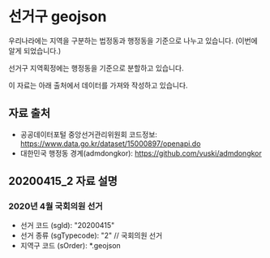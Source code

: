 선거구 geojson
============

우리나라에는 지역을 구분하는 법정동과 행정동을 기준으로 나누고 있습니다. (이번에 알게 되었습니다.)

선거구 지역획정에는 행정동을 기준으로 분할하고 있습니다.

이 자료는 아래 출처에서 데이터를 가져와 작성하고 있습니다.

## 자료 출처
- 공공데이터포털 중앙선거관리위원회 코드정보: https://www.data.go.kr/dataset/15000897/openapi.do
- 대한민국 행정동 경계(admdongkor): https://github.com/vuski/admdongkor

## 20200415_2 자료 설명
### 2020년 4월 국회의원 선거
- 선거 코드 (sgId): "20200415"
- 선거 종류 (sgTypecode): "2" // 국회의원 선거
- 지역구 코드 (sOrder): *.geojson
